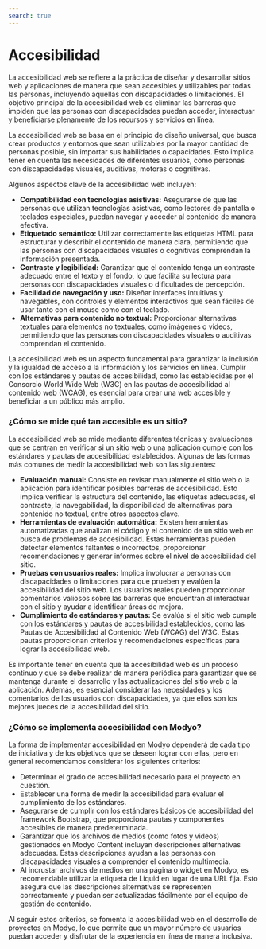 ```yaml
---
search: true
---
```


# Accesibilidad

La accesibilidad web se refiere a la práctica de diseñar y desarrollar sitios web y aplicaciones de manera que sean
accesibles y utilizables por todas las personas, incluyendo aquellas con discapacidades o limitaciones. El objetivo
principal de la accesibilidad web es eliminar las barreras que impiden que las personas con discapacidades puedan
acceder, interactuar y beneficiarse plenamente de los recursos y servicios en línea.

La accesibilidad web se basa en el principio de diseño universal, que busca crear productos y entornos que sean
utilizables por la mayor cantidad de personas posible, sin importar sus habilidades o capacidades. Esto implica tener en
cuenta las necesidades de diferentes usuarios, como personas con discapacidades visuales, auditivas, motoras o
cognitivas.

Algunos aspectos clave de la accesibilidad web incluyen:

- **Compatibilidad con tecnologías asistivas:** Asegurarse de que las personas que utilizan tecnologías asistivas, como
  lectores de pantalla o teclados especiales, puedan navegar y acceder al contenido de manera efectiva.
- **Etiquetado semántico:** Utilizar correctamente las etiquetas HTML para estructurar y describir el contenido de manera
  clara, permitiendo que las personas con discapacidades visuales o cognitivas comprendan la información presentada.
- **Contraste y legibilidad:** Garantizar que el contenido tenga un contraste adecuado entre el texto y el fondo, lo que
  facilita su lectura para personas con discapacidades visuales o dificultades de percepción.
- **Facilidad de navegación y uso:** Diseñar interfaces intuitivas y navegables, con controles y elementos interactivos que
  sean fáciles de usar tanto con el mouse como con el teclado.
- **Alternativas para contenido no textual:** Proporcionar alternativas textuales para elementos no textuales, como imágenes
  o videos, permitiendo que las personas con discapacidades visuales o auditivas comprendan el contenido.

La accesibilidad web es un aspecto fundamental para garantizar la inclusión y la igualdad de acceso a la información y
los servicios en línea. Cumplir con los estándares y pautas de accesibilidad, como las establecidas por el Consorcio
World Wide Web (W3C) en las pautas de accesibilidad al contenido web (WCAG), es esencial para crear una web accesible y
beneficiar a un público más amplio.

### ¿Cómo se mide qué tan accesible es un sitio?

La accesibilidad web se mide mediante diferentes técnicas y evaluaciones que se centran en verificar si un sitio web o
una aplicación cumple con los estándares y pautas de accesibilidad establecidos. Algunas de las formas más comunes de
medir la accesibilidad web son las siguientes:

- **Evaluación manual:** Consiste en revisar manualmente el sitio web o la aplicación para identificar posibles barreras de
  accesibilidad. Esto implica verificar la estructura del contenido, las etiquetas adecuadas, el contraste, la
  navegabilidad, la disponibilidad de alternativas para contenido no textual, entre otros aspectos clave.
- **Herramientas de evaluación automática:** Existen herramientas automatizadas que analizan el código y el contenido de un
  sitio web en busca de problemas de accesibilidad. Estas herramientas pueden detectar elementos faltantes o
  incorrectos, proporcionar recomendaciones y generar informes sobre el nivel de accesibilidad del sitio.
- **Pruebas con usuarios reales:** Implica involucrar a personas con discapacidades o limitaciones para que prueben y
  evalúen la accesibilidad del sitio web. Los usuarios reales pueden proporcionar comentarios valiosos sobre las
  barreras que encuentran al interactuar con el sitio y ayudar a identificar áreas de mejora.
- **Cumplimiento de estándares y pautas:** Se evalúa si el sitio web cumple con los estándares y pautas de accesibilidad
  establecidos, como las Pautas de Accesibilidad al Contenido Web (WCAG) del W3C. Estas pautas proporcionan criterios y
  recomendaciones específicas para lograr la accesibilidad web.

Es importante tener en cuenta que la accesibilidad web es un proceso continuo y que se debe realizar de manera periódica
para garantizar que se mantenga durante el desarrollo y las actualizaciones del sitio web o la aplicación. Además, es
esencial considerar las necesidades y los comentarios de los usuarios con discapacidades, ya que ellos son los mejores
jueces de la accesibilidad del sitio.

### ¿Cómo se implementa accesibilidad con Modyo?

La forma de implementar accesibilidad en Modyo dependerá de cada tipo de iniciativa y de los objetivos que se deseen
lograr con ellas, pero en general recomendamos considerar los siguientes criterios:

- Determinar el grado de accesibilidad necesario para el proyecto en cuestión.
- Establecer una forma de medir la accesibilidad para evaluar el cumplimiento de los estándares.
- Asegurarse de cumplir con los estándares básicos de accesibilidad del framework Bootstrap, que proporciona pautas y
  componentes accesibles de manera predeterminada.
- Garantizar que los archivos de medios (como fotos y videos) gestionados en Modyo Content incluyan descripciones
  alternativas adecuadas. Estas descripciones ayudan a las personas con discapacidades visuales a comprender el
  contenido multimedia.
- Al incrustar archivos de medios en una página o widget en Modyo, es recomendable utilizar la etiqueta de Liquid en
  lugar de una URL fija. Esto asegura que las descripciones alternativas se representen correctamente y puedan ser
  actualizadas fácilmente por el equipo de gestión de contenido.

Al seguir estos criterios, se fomenta la accesibilidad web en el desarrollo de proyectos en Modyo, lo que permite que un
mayor número de usuarios puedan acceder y disfrutar de la experiencia en línea de manera inclusiva.